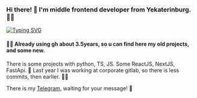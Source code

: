 ### Hi there! 👋 I'm middle frontend developer from Yekaterinburg.🧑‍💻
[![Typing SVG](https://readme-typing-svg.herokuapp.com?color=%2336BCF7&lines=Work+and+Study)](https://git.io/typing-svg)
#### 😶‍🌫️ Already using gh about 3.5years, so u can find here my old projects, and some new.  

There is some projects with python, TS, JS. Some ReactJS, NextJS, FastApi. 🤖 Last year I was working at corporate gitlab, so there is less commits, then earlier. 🫶🏻

There is my [Telegram](t.me/xmarburx), waiting for your message! 👤
